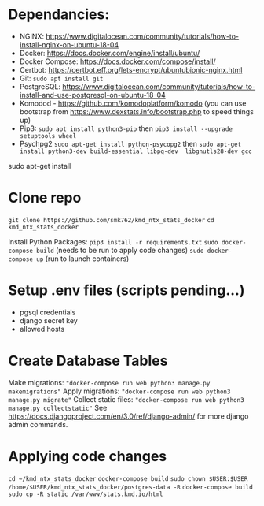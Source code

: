 # Dependancies:

- NGINX:  https://www.digitalocean.com/community/tutorials/how-to-install-nginx-on-ubuntu-18-04
- Docker: https://docs.docker.com/engine/install/ubuntu/
- Docker Compose: https://docs.docker.com/compose/install/
- Certbot: https://certbot.eff.org/lets-encrypt/ubuntubionic-nginx.html
- Git: `sudo apt install git`
- PostgreSQL: https://www.digitalocean.com/community/tutorials/how-to-install-and-use-postgresql-on-ubuntu-18-04
- Komodod - https://github.com/komodoplatform/komodo (you can use bootstrap from https://www.dexstats.info/bootstrap.php to speed things up)
- Pip3: `sudo apt install python3-pip` then `pip3 install --upgrade setuptools wheel`
- Psychpg2 `sudo apt-get install python-psycopg2` then `sudo apt-get install python3-dev build-essential libpq-dev  libgnutls28-dev gcc`

sudo apt-get install
# Clone repo
`git clone https://github.com/smk762/kmd_ntx_stats_docker`
`cd kmd_ntx_stats_docker`

Install Python Packages: `pip3 install -r requirements.txt` 
`sudo docker-compose build`  (needs to be run to apply code changes)
`sudo docker-compose up` (run to launch containers)

# Setup .env files (scripts pending...)
- pgsql credentials
- django secret key
- allowed hosts

# Create Database Tables

Make migrations: `"docker-compose run web python3 manage.py makemigrations"`
Apply migrations: `"docker-compose run web python3 manage.py migrate"`
Collect static files: `"docker-compose run web python3 manage.py collectstatic"`
See https://docs.djangoproject.com/en/3.0/ref/django-admin/ for more django admin commands.

# Applying code changes
`cd ~/kmd_ntx_stats_docker`
`docker-compose build`
`sudo chown $USER:$USER /home/$USER/kmd_ntx_stats_docker/postgres-data -R`
`docker-compose build`
`sudo cp -R static /var/www/stats.kmd.io/html`

